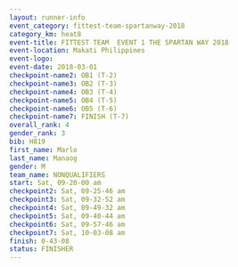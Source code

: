 ```yaml
---
layout: runner-info 
event_category: fittest-team-spartanway-2018 
category_km: heat8 
event-title: FITTEST TEAM  EVENT 1 THE SPARTAN WAY 2018 
event-location: Makati Philippines 
event-logo: 
event-date: 2018-03-01 
checkpoint-name2: OB1 (T-2) 
checkpoint-name3: OB2 (T-3) 
checkpoint-name4: OB3 (T-4) 
checkpoint-name5: OB4 (T-5) 
checkpoint-name6: OB5 (T-6) 
checkpoint-name7: FINISH (T-7) 
overall_rank: 4
gender_rank: 3
bib: H819
first_name: Marlo
last_name: Manaog
gender: M
team_name: NONQUALIFIERS
start: Sat, 09-20-00 am
checkpoint2: Sat, 09-25-46 am
checkpoint3: Sat, 09-32-52 am
checkpoint4: Sat, 09-49-32 am
checkpoint5: Sat, 09-40-44 am
checkpoint6: Sat, 09-57-46 am
checkpoint7: Sat, 10-03-08 am
finish: 0-43-08
status: FINISHER
---
```

